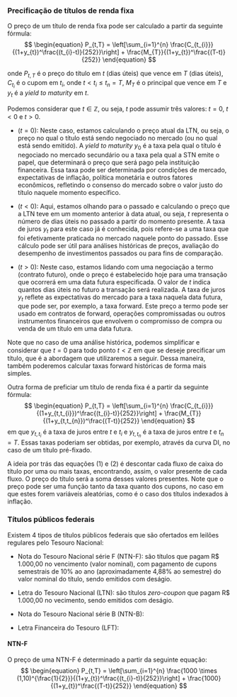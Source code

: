 
### Precificação de títulos de renda fixa

O preço de um título de renda fixa pode ser calculado a partir da seguinte fórmula:
$$
\begin{equation}
P_{t,T} = \left[\sum_{i=1}^{n} \frac{C_{t_{i}}}{(1+y_{t})^\frac{(t_{i}-t)}{252}}\right] + \frac{M_{T}}{(1+y_{t})^\frac{(T-t)}{252}}
\end{equation}
$$

onde $P_{t, T}$ é o preço do título em $t$ (dias úteis) que vence em $T$ (dias úteis), $C_{t_{i}}$ é o cupom em $t_{i}$, onde $t < t_{i} \leq t_{n} = T$, $M_{T}$ é o principal que vence em $T$ e $y_{t}$ é a *yield to maturity* em $t$. 

Podemos considerar que $t \in \mathbb{Z}$, ou seja, $t$ pode assumir três valores: $t=0$, $t<0$ e $t>0$.

- $\left(t = 0\right)$: Neste caso, estamos calculando o preço atual da LTN, ou seja, o preço no qual o título está sendo negociado no mercado (ou no qual está sendo emitido). A *yield to maturity*  $y_0$ é a taxa pela qual o título é negociado no mercado secundário ou a taxa pela qual a STN emite o papel, que determinará o preço que será pago pela instituição financeira. Essa taxa pode ser determinada por condições de mercado, expectativas de inflação, política monetária e outros fatores econômicos, refletindo o consenso do mercado sobre o valor justo do título naquele momento específico. 

- $\left(t < 0\right)$: Aqui, estamos olhando para o passado e calculando o preço que a LTN teve em um momento anterior à data atual, ou seja, $t$ representa o número de dias úteis no passado a partir do momento presente. A taxa de juros $y_t$ para este caso já é conhecida, pois refere-se a uma taxa que foi efetivamente praticada no mercado naquele ponto do passado. Esse cálculo pode ser útil para análises históricas de preços, avaliação do desempenho de investimentos passados ou para fins de comparação.

- $\left(t > 0\right)$: Neste caso, estamos lidando com uma negociação a termo (contrato futuro), onde o preço é estabelecido hoje para uma transação que ocorrerá em uma data futura especificada. O valor de $t$ indica quantos dias úteis no futuro a transação será realizada. A taxa de juros $y_t$ reflete as expectativas do mercado para a taxa naquela data futura, que pode ser, por exemplo, a taxa forward. Este preço a termo pode ser usado em contratos de forward, operações compromissadas ou outros instrumentos financeiros que envolvem o compromisso de compra ou venda de um título em uma data futura.

Note que no caso de uma análise histórica, podemos simplificar e considerar que $t = 0$ para todo ponto $t < \mathbb{Z}$ em que se deseje precificar um título, que é a abordagem que utilizaremos a seguir. Dessa maneira, também poderemos calcular taxas forward históricas de forma mais simples.

Outra forma de preficiar um título de renda fixa é a partir da seguinte fórmula:
$$
\begin{equation}
P_{t,T} = \left[\sum_{i=1}^{n} \frac{C_{t_{i}}}{(1+y_{t,t_{i}})^\frac{(t_{i}-t)}{252}}\right] + \frac{M_{T}}{(1+y_{t,t_{n}})^\frac{(T-t)}{252}}
\end{equation}
$$
em que $y_{t,t_{i}}$ é a taxa de juros entre $t$ e $t_{i}$ e $y_{t,t_{n}}$ é a taxa de juros entre $t$ e $t_{n} = T$. Essas taxas poderiam ser obtidas, por exemplo, através da curva DI, no caso de um título pré-fixado.

A ideia por trás das equações $(1)$ e $(2)$ é descontar cada fluxo de caixa do título por uma ou mais taxas, encontrando, assim, o valor presente de cada fluxo. O preço do título será a soma desses valores presentes. Note que o preço pode ser uma função tanto da taxa quanto dos cupons, no caso em que estes forem variáveis aleatórias, como é o caso dos títulos indexados à inflação.


### Títulos públicos federais

Existem 4 tipos de títulos públicos federais que são ofertados em leilões regulares pelo Tesouro Nacional:

- Nota do Tesouro Nacional série F (NTN-F): são títulos que pagam R$ 1.000,00 no vencimento (valor nominal), com pagamento de cupons semestrais de 10% ao ano (aproximadamente 4,88% ao semestre) do valor nominal do título, sendo emitidos com deságio. 

- Letra do Tesouro Nacional (LTN): são títulos *zero-coupon* que pagam R$ 1.000,00 no vecimento, sendo emitidos com deságio. 

- Nota do Tesouro Nacional série B (NTN-B):

- Letra Financeira do Tesouro (LFT):


#### NTN-F

O preço de uma NTN-F é determinado a partir da seguinte equação:
$$
\begin{equation}
P_{t,T} = \left[\sum_{i=1}^{n} \frac{1000 \times (1,10)^{\frac{1}{2}}}{(1+y_{t})^\frac{(t_{i}-t)}{252}}\right] + \frac{1000}{(1+y_{t})^\frac{(T-t)}{252}}
\end{equation}
$$


